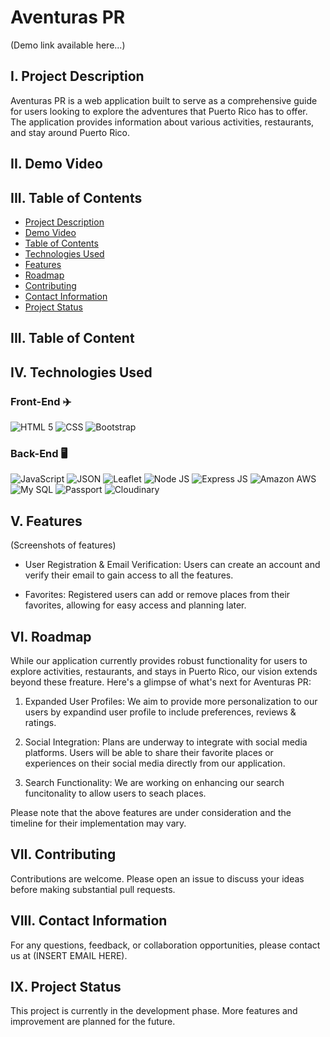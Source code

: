 # Aventuras PR

(Demo link available here...)

## I. Project Description
Aventuras PR is a web application built to serve as a comprehensive guide for users looking to explore the adventures that Puerto Rico has to offer. The application provides information about various activities, restaurants, and stay around Puerto Rico. 

## II. Demo Video
## III. Table of Contents

- [Project Description](#i-project-description)
- [Demo Video](#ii-demo-video)
- [Table of Contents](#iii-table-of-contents)
- [Technologies Used](#iv-technologies-used)
- [Features](#v-features)
- [Roadmap](#vi-roadmap)
- [Contributing](#vii-contributing)
- [Contact Information](#viii-contact-information)
- [Project Status](#ix-project-status)

## III. Table of Content


## IV. Technologies Used

### Front-End ✈️

![HTML 5](https://img.shields.io/badge/HTML5-E34F26?style=for-the-badge&logo=html5&logoColor=white)
![CSS](https://img.shields.io/badge/CSS3-1572B6?style=for-the-badge&logo=css3&logoColor=white)
![Bootstrap](https://img.shields.io/badge/Bootstrap-563D7C?style=for-the-badge&logo=bootstrap&logoColor=white)

### Back-End 🖥️

![JavaScript](https://img.shields.io/badge/JavaScript-323330?style=for-the-badge&logo=javascript&logoColor=F7DF1E)
![JSON](https://img.shields.io/badge/json-5E5C5C?style=for-the-badge&logo=json&logoColor=white)
![Leaflet](https://img.shields.io/badge/Leaflet-199900?style=for-the-badge&logo=Leaflet&logoColor=white)
![Node JS](https://img.shields.io/badge/Node.js-339933?style=for-the-badge&logo=nodedotjs&logoColor=white)
![Express JS](https://img.shields.io/badge/Express.js-000000?style=for-the-badge&logo=express&logoColor=white)
![Amazon AWS](https://img.shields.io/badge/Amazon_AWS-FF9900?style=for-the-badge&logo=amazonaws&logoColor=white)
![My SQL](https://img.shields.io/badge/MySQL-005C84?style=for-the-badge&logo=mysql&logoColor=white)
![Passport](https://img.shields.io/badge/Passport-34E27A.svg?style=for-the-badge&logo=Passport&logoColor=white)
![Cloudinary](https://img.shields.io/badge/Cloudinary-important?style=for-the-badge)

## V. Features
(Screenshots of features)
- User Registration & Email Verification: Users can create an account and verify their email to gain access to all the features.

- Favorites: Registered users can add or remove places from their favorites, allowing for easy access and planning later. 

## VI. Roadmap
While our application currently provides robust functionality for users to explore activities, restaurants, and stays in Puerto Rico, our vision extends beyond these freature. Here's a glimpse of what's next for Aventuras PR:

1. Expanded User Profiles: We aim to provide more personalization to our users by expandind user profile to include preferences, reviews & ratings.

2. Social Integration: Plans are underway to integrate with social media platforms. Users will be able to share their favorite places or experiences on their social media directly from our application.

3. Search Functionality: We are working on enhancing our search funcitonality to allow users to seach places.

Please note that the above features are under consideration and the timeline for their implementation may vary.

## VII. Contributing
Contributions are welcome. Please open an issue to discuss your ideas before making substantial pull requests.

## VIII. Contact Information
For any questions, feedback, or collaboration opportunities, please contact us at (INSERT EMAIL HERE).

## IX. Project Status
This project is currently in the development phase. More features and improvement are planned for the future.
